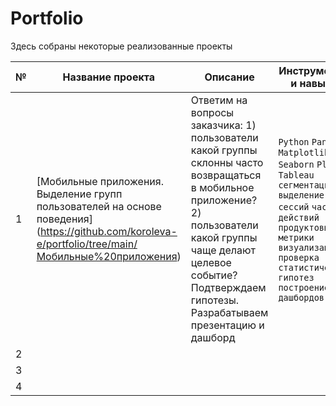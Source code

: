 # Portfolio

Здесь собраны некоторые реализованные проекты

|№|Название проекта|Описание|Инструменты и навыки|
|---|---|---|---|
|1|[Мобильные приложения. Выделение групп пользователей на основе поведения] (https://github.com/koroleva-e/portfolio/tree/main/Мобильные%20приложения)|Ответим на вопросы заказчика: 1) пользователи какой группы склонны часто возвращаться в мобильное приложение? 2) пользователи какой группы чаще делают целевое событие? Подтверждаем гипотезы. Разрабатываем презентацию и дашборд|`Python` `Pandas` `Matplotlib` `Seaborn` `Plotly` `Tableau` `сегментация` `выделение сессий` `частота действий` `продуктовые метрики` `визуализация` `проверка статистических гипотез` `построение дашбордов`|
|2| | | |
|3| | | |
|4| | | |
